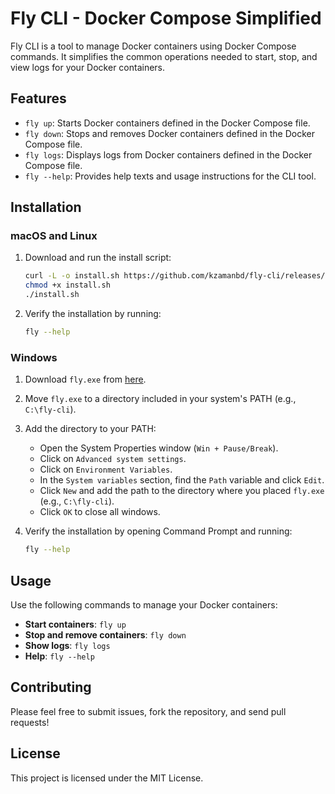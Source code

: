 # Fly CLI - Docker Compose Simplified

Fly CLI is a tool to manage Docker containers using Docker Compose commands. It simplifies the common operations needed to start, stop, and view logs for your Docker containers.

## Features

- `fly up`: Starts Docker containers defined in the Docker Compose file.
- `fly down`: Stops and removes Docker containers defined in the Docker Compose file.
- `fly logs`: Displays logs from Docker containers defined in the Docker Compose file.
- `fly --help`: Provides help texts and usage instructions for the CLI tool.

## Installation

### macOS and Linux

1. Download and run the install script:

    ```sh
    curl -L -o install.sh https://github.com/kzamanbd/fly-cli/releases/download/v1.0.0/install.sh
    chmod +x install.sh
    ./install.sh
    ```

2. Verify the installation by running:

    ```sh
    fly --help
    ```

### Windows

1. Download `fly.exe` from [here](https://github.com/kzamanbd/fly-cli/releases/download/v1.0.0/fly.exe).
2. Move `fly.exe` to a directory included in your system's PATH (e.g., `C:\fly-cli`).

3. Add the directory to your PATH:

    - Open the System Properties window (`Win + Pause/Break`).
    - Click on `Advanced system settings`.
    - Click on `Environment Variables`.
    - In the `System variables` section, find the `Path` variable and click `Edit`.
    - Click `New` and add the path to the directory where you placed `fly.exe` (e.g., `C:\fly-cli`).
    - Click `OK` to close all windows.

4. Verify the installation by opening Command Prompt and running:

    ```sh
    fly --help
    ```

## Usage

Use the following commands to manage your Docker containers:

- **Start containers**: `fly up`
- **Stop and remove containers**: `fly down`
- **Show logs**: `fly logs`
- **Help**: `fly --help`

## Contributing

Please feel free to submit issues, fork the repository, and send pull requests!

## License

This project is licensed under the MIT License.
